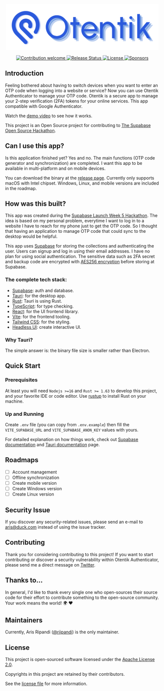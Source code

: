 <p align="center"><img src="./banner.svg" width="500" height="150" alt="Project Logo"></p>
<p align="center">
    <a href="https://github.com/riipandi/otentik-authenticator-desktop/pulse">
        <img src="https://img.shields.io/badge/Contributions-welcome-blue.svg?style=flat-square" alt="Contribution welcome">
    </a>
    <a href="https://github.com/riipandi/otentik-authenticator-desktop/releases/tag/latest">
        <img src="https://github.com/riipandi/otentik-authenticator-desktop/actions/workflows/release.yml/badge.svg?branch=main" alt="Release Status">
    </a>
    <a href="https://choosealicense.com/licenses/apache-2.0">
        <img src="https://img.shields.io/github/license/riipandi/otentik-authenticator-desktop?style=flat-square" alt="License">
    </a>
    <a href="https://github.com/sponsors/riipandi">
        <img src="https://img.shields.io/static/v1?color=26B643&label=Sponsor&message=%E2%9D%A4&logo=GitHub&style=flat-square" alt="Sponsors">
    </a>
</p>

## Introduction

Feeling bothered about having to switch devices when you want to enter an OTP code when logging into a website or service?
Now you can use Otentik Authenticator to manage your OTP code. Otentik is a secure app to manage your 2-step verification (2FA)
tokens for your online services. This app compatible with Google Authenticator.

Watch the [demo video](https://youtu.be/5hPbu7xgFl4) to see how it works.

This project is an Open Source project for contributing to [The Supabase Open Source Hackathon](https://supabase.com/blog/launch-week-5-hackathon).

## Can I use this app?

Is this application finished yet? Yes and no. The main functions (OTP code generator and synchronization) are completed. I want this app to be available
in multi-platform and on mobile devices.

You can download the binary at the [release page](https://github.com/riipandi/otentik-authenticator-desktop/releases).
Currently only supports macOS with Intel chipset. Windows, Linux, and mobile versions are included in the roadmap.

## How was this built?

This app was created during the [Supabase Launch Week 5 Hackathon](https://supabase.com/blog/launch-week-5-hackathon). The idea is based on my personal
problem, everytime I want to log in to a website I have to reach for my phone just to get the OTP code. So I thought that having an application to
manage OTP code that could sync to the desktop would be helpful.

This app uses [Supabase](https://supabase.com/) for storing the collections and authenticating the user. Users can signup and log in using their
email addresses. I have no plan for using social authentication. The sensitive data such as 2FA secret and backup code
are encrypted with [AES256 encryption](https://en.wikipedia.org/wiki/Advanced_Encryption_Standard) before storing at
Supabase.

### The complete tech stack:

-   [Supabase](https://supabase.com/): auth and database.
-   [Tauri](https://tauri.app/): for the desktop app.
-   [Rust](https://www.rust-lang.org/): Tauri is using Rust.
-   [TypeScript](https://www.typescriptlang.org/): for type checking.
-   [React](https://reactjs.org/): for the UI frontend library.
-   [Vite](https://vitejs.dev/): for the frontend tooling.
-   [Tailwind CSS](https://tailwindcss.com/): for the styling.
-   [Headless UI](https://headlessui.com/): create interactive UI.

### Why Tauri?

The simple answer is: the binary file size is smaller rather than Electron.

## Quick Start

### Prerequisites

At least you will need `Nodejs >=16` and `Rust >= 1.63` to develop this project, and your favorite IDE or code editor.
Use [rustup](https://rustup.rs/) to install Rust on your machine.

### Up and Running

Create `.env` file (you can copy from `.env.example`) then fill the `VITE_SUPABASE_URL` and `VITE_SUPABASE_ANON_KEY` values with yours.

For detailed explanation on how things work, check out [Supabase documentation](https://supabase.com/docs) and
[Tauri documentation](https://tauri.app/v1/guides/) page.

## Roadmaps

-   [ ] Account management
-   [ ] Offline synchronization
-   [ ] Create mobile version
-   [ ] Create Windows version
-   [ ] Create Linux version

## Security Issue

If you discover any security-related issues, please send an e-mail to [aris@duck.com](mailto:aris@duck.com)
instead of using the issue tracker.

## Contributing

Thank you for considering contributing to this project! If you want to start contributing or discover a security
vulnerability within Otentik Authenticator, please send me a direct message on [Twitter](https://s.id/dmaris).

## Thanks to...

In general, I'd like to thank every single one who open-sources their source code for their effort to contribute
something to the open-source community. Your work means the world! 🌍 ❤️

## Maintainers

Currently, Aris Ripandi ([@riipandi](https://twitter.com/riipandi)) is the only maintainer.

## License

This project is open-sourced software licensed under the [Apache License 2.0][choosealicense].

Copyrights in this project are retained by their contributors.

See the [license file](./LICENSE) for more information.

[choosealicense]: https://choosealicense.com/licenses/apache-2.0/
